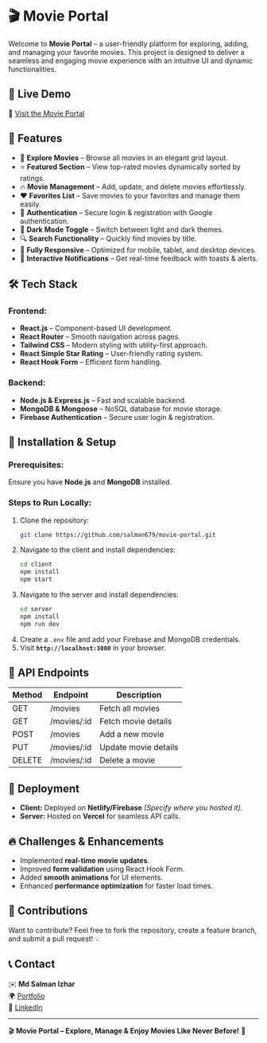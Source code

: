 # 🎬 Movie Portal

Welcome to **Movie Portal** – a user-friendly platform for exploring, adding, and managing your favorite movies. This project is designed to deliver a seamless and engaging movie experience with an intuitive UI and dynamic functionalities.

## 🌟 Live Demo
🔗 [Visit the Movie Portal](https://movie-portal-ad9bf.web.app/home) 

## 🚀 Features
- 🎥 **Explore Movies** – Browse all movies in an elegant grid layout.
- ⭐ **Featured Section** – View top-rated movies dynamically sorted by ratings.
- 🔥 **Movie Management** – Add, update, and delete movies effortlessly.
- ❤️ **Favorites List** – Save movies to your favorites and manage them easily.
- 🔐 **Authentication** – Secure login & registration with Google authentication.
- 🎨 **Dark Mode Toggle** – Switch between light and dark themes.
- 🔍 **Search Functionality** – Quickly find movies by title.
- 📱 **Fully Responsive** – Optimized for mobile, tablet, and desktop devices.
- 🔔 **Interactive Notifications** – Get real-time feedback with toasts & alerts.

## 🛠️ Tech Stack
### Frontend:
- **React.js** – Component-based UI development.
- **React Router** – Smooth navigation across pages.
- **Tailwind CSS** – Modern styling with utility-first approach.
- **React Simple Star Rating** – User-friendly rating system.
- **React Hook Form** – Efficient form handling.

### Backend:
- **Node.js & Express.js** – Fast and scalable backend.
- **MongoDB & Mongoose** – NoSQL database for movie storage.
- **Firebase Authentication** – Secure user login & registration.


## 🚀 Installation & Setup
### Prerequisites:
Ensure you have **Node.js** and **MongoDB** installed.

### Steps to Run Locally:
1. Clone the repository:
   ```bash
   git clone https://github.com/salman679/movie-portal.git
   ```
2. Navigate to the client and install dependencies:
   ```bash
   cd client
   npm install
   npm start
   ```
3. Navigate to the server and install dependencies:
   ```bash
   cd server
   npm install
   npm run dev
   ```
4. Create a `.env` file and add your Firebase and MongoDB credentials.
5. Visit **`http://localhost:3000`** in your browser.

## 📜 API Endpoints
| Method | Endpoint         | Description             |
|--------|----------------|-------------------------|
| GET    | /movies        | Fetch all movies       |
| GET    | /movies/:id    | Fetch movie details    |
| POST   | /movies        | Add a new movie        |
| PUT    | /movies/:id    | Update movie details   |
| DELETE | /movies/:id    | Delete a movie         |

## 📌 Deployment
- **Client:** Deployed on **Netlify/Firebase** *(Specify where you hosted it)*.
- **Server:** Hosted on **Vercel** for seamless API calls.

## 🔥 Challenges & Enhancements
- Implemented **real-time movie updates**.
- Improved **form validation** using React Hook Form.
- Added **smooth animations** for UI elements.
- Enhanced **performance optimization** for faster load times.

## 📌 Contributions
Want to contribute? Feel free to fork the repository, create a feature branch, and submit a pull request! 💡

## 📞 Contact
✉️ **Md Salman Izhar**  
🌍 [Portfolio](https://www.salmanizhar.com/)  
💼 [LinkedIn](https://www.linkedin.com/in/salman-izhar)  

---

🎬 **Movie Portal – Explore, Manage & Enjoy Movies Like Never Before!** 🍿

